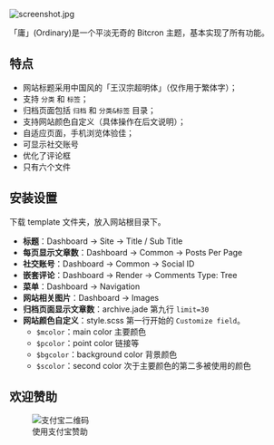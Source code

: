 ![screenshot.jpg](https://raw.githubusercontent.com/shuibaco/bitcron-theme-ordinary/master/screenshot.jpg)

「庸」(Ordinary)是一个平淡无奇的 Bitcron 主题，基本实现了所有功能。

## 特点

- 网站标题采用中国风的「王汉宗超明体」（仅作用于繁体字）；
- 支持 `分类` 和 `标签`；
- 归档页面包括 `归档` 和 `分类&标签` 目录；
- 支持网站颜色自定义（具体操作在后文说明）；
- 自适应页面，手机浏览体验佳；
- 可显示社交账号
- 优化了评论框
- 只有六个文件

## 安装设置

下载 template 文件夹，放入网站根目录下。

- **标题**：Dashboard → Site → Title / Sub Title
- **每页显示文章数**：Dashboard → Common → Posts Per Page
- **社交账号**：Dashboard → Common → Social ID
- **嵌套评论**：Dashboard → Render → Comments Type: Tree
- **菜单**：Dashboard → Navigation
- **网站相关图片**：Dashboard → Images
- **归档页面显示文章数**：archive.jade 第九行 `limit=30`
- **网站颜色自定义**：style.scss 第一行开始的 `Customize field`。
    + `$mcolor`：main color 主要颜色
    + `$pcolor`：point color 链接等
    + `$bgcolor`：background color 背景颜色
    + `$scolor`：second color 次于主要颜色的第二多被使用的颜色

## 欢迎赞助

<figure>
    <img src="https://raw.githubusercontent.com/shuibaco/donate/master/alipay.jpg" alt="支付宝二维码" />
    <figcaption>使用支付宝赞助</figcaption>
</figure>